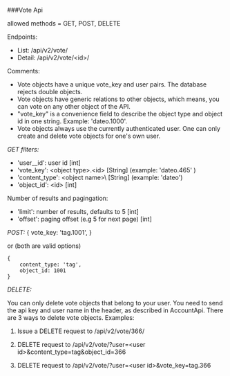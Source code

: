 ###Vote Api

allowed methods = GET, POST, DELETE

Endpoints: 

* List: /api/v2/vote/
* Detail: /api/v2/vote/\<id\>/

Comments:
* Vote objects have a unique vote_key and user pairs. The database rejects double objects.  
* Vote objects have generic relations to other objects, which means, you can vote on any other object of the API.
* "vote_key" is a convenience field to describe the object type and object id in one string. Example: 'dateo.1000'.
* Vote objects always use the currently authenticated user. One can only create and delete vote objects for one's own user.

*GET filters:*

* 'user__id': user id [int]
* 'vote_key': \<object type\>.\<id\> [String] (example: 'dateo.465' )
* 'content_type': \<object name>\  [String] (example: 'dateo')
* 'object_id': \<id\> [int]

Number of results and pagingation:
* 'limit': number of results, defaults to 5 [int]
* 'offset': paging offset (e.g 5 for next page) [int]


*POST:*
	{
		vote_key: 'tag.1001',
	}

or (both are valid options)

	{
		content_type: 'tag',
		object_id: 1001
	}


*DELETE:*

You can only delete vote objects that belong to your user. You need to send the api key and user name in the header, as described in AccountApi. There are 3 ways to delete vote objects. Examples:

1. Issue a DELETE request to /api/v2/vote/366/

2. DELETE request to /api/v2/vote/?user=\<user id\>&content_type=tag&object_id=366

3. DELETE request to /api/v2/vote/?user=\<user id\>&vote_key=tag.366
